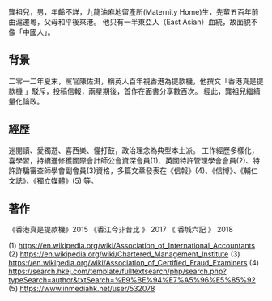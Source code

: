 龔祖兒，男，年齡不詳，九龍油麻地留產所(Maternity Home)生，先輩五百年前由滬遷粵，父母和平後來港。 他只有一半東亞人（East Asian）血統，故面貌不像「中國人」。

## 背景

二零一二年夏末，黨官陳佐洱，稱英人百年視香港為提款機，他撰文「香港真是提款機 」駁斥，投稿信報，兩星期後，首作在面書分享數百次。 經此，龔祖兒繼續量化論政。

## 經歷

迷閱讀、愛獨遊、喜西樂、懂打鼓，政治理念為典型本土派。 工作經歷多樣化，喜學習，持續進修獲國際會計師公會資深會員(1)、英國特許管理學會會員(2)、特許詐騙審查師學會副會員(3)資格，多篇文章發表在《信報》(4)、《信博》、《輔仁文誌》、《獨立媒體》(5) 等。

## 著作

《香港真是提款機》2015 《香江今非昔比 》 2017 《 香城六記 》 2018

(1) <https://en.wikipedia.org/wiki/Association_of_International_Accountants> (2) <https://en.wikipedia.org/wiki/Chartered_Management_Institute> (3) <https://en.wikipedia.org/wiki/Association_of_Certified_Fraud_Examiners> (4) <https://search.hkej.com/template/fulltextsearch/php/search.php?typeSearch=author&txtSearch=%E9%BE%94%E7%A5%96%E5%85%92> (5) <https://www.inmediahk.net/user/532078>